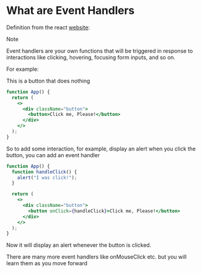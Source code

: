 # What are Event Handlers

Definition from the react [website](https://react.dev/learn/responding-to-events):

> [!note]
>
> Event handlers are your own functions that will be triggered in response to interactions like clicking, hovering, focusing form inputs, and so on.

For example:

This is a button that does nothing

```jsx
function App() {
  return (
    <>
      <div className="button">
        <button>Click me, Please!</button>
      </div>
    </>
  );
}
```

So to add some interaction, for example, display an alert when you click the button, you can add an event handler

```jsx
function App() {
  function handleClick() {
    alert("I was click!");
  }

  return (
    <>
      <div className="button">
        <button onClick={handleClick}>Click me, Please!</button>
      </div>
    </>
  );
}
```

Now it will display an alert whenever the button is clicked.

There are many more event handlers like onMouseClick etc. but you will learn them as you move forward
